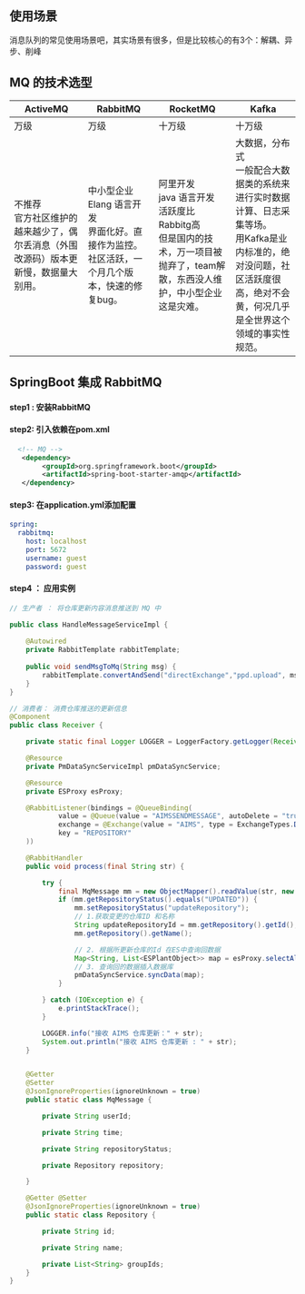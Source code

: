 ## 使用场景

消息队列的常见使用场景吧，其实场景有很多，但是比较核心的有3个：解耦、异步、削峰

## MQ 的技术选型

| ActiveMQ                                                     | RabbitMQ                                                     | RocketMQ                                                     | Kafka                                                        |
| ------------------------------------------------------------ | ------------------------------------------------------------ | ------------------------------------------------------------ | ------------------------------------------------------------ |
| 万级                                                         | 万级                                                         | 十万级                                                       | 十万级                                                       |
| 不推荐<br />官方社区维护的越来越少了，偶尔丢消息（外围改源码）版本更新慢，数据量大别用。 | 中小型企业 <br />Elang 语言开发<br />界面化好。直接作为监控。社区活跃，一个月几个版本，快速的修复bug。 | 阿里开发<br />java 语言开发<br />活跃度比Rabbitg高<br />但是国内的技术，万一项目被抛弃了，team解散，东西没人维护，中小型企业这是灾难。 | 大数据，分布式<br />一般配合大数据类的系统来进行实时数据计算、日志采集等场。<br />用Kafka是业内标准的，绝对没问题，社区活跃度很高，绝对不会黄，何况几乎是全世界这个领域的事实性规范。 |



## SpringBoot  集成 RabbitMQ



#### step1 :  安装RabbitMQ 

#### step2:   引入依赖在pom.xml

```xml
  <!-- MQ -->
   <dependency>
        <groupId>org.springframework.boot</groupId>
        <artifactId>spring-boot-starter-amqp</artifactId>
   </dependency>
```

#### step3:  在application.yml添加配置

```yml
spring:
  rabbitmq:
    host: localhost
    port: 5672
    username: guest
    password: guest
```



#### step4 ： 应用实例

```java
// 生产者 ： 将仓库更新内容消息推送到 MQ 中

public class HandleMessageServiceImpl {
    
    @Autowired
    private RabbitTemplate rabbitTemplate;
    
    public void sendMsgToMq(String msg) {
        rabbitTemplate.convertAndSend("directExchange","ppd.upload", msg);
    }
}
```



```java
// 消费者： 消费仓库推送的更新信息
@Component
public class Receiver {

    private static final Logger LOGGER = LoggerFactory.getLogger(Receiver.class);

    @Resource
    private PmDataSyncServiceImpl pmDataSyncService;

    @Resource
    private ESProxy esProxy;

    @RabbitListener(bindings = @QueueBinding(
            value = @Queue(value = "AIMSSENDMESSAGE", autoDelete = "true"),
            exchange = @Exchange(value = "AIMS", type = ExchangeTypes.DIRECT),
            key = "REPOSITORY"
    ))

    @RabbitHandler
    public void process(final String str) {

        try {
            final MqMessage mm = new ObjectMapper().readValue(str, new TypeReference<MqMessage>() { });
            if (mm.getRepositoryStatus().equals("UPDATED")) {
                mm.setRepositoryStatus("updateRepository");
                // 1.获取变更的仓库ID 和名称
                String updateRepositoryId = mm.getRepository().getId();
                mm.getRepository().getName();

                // 2. 根据所更新仓库的Id 在ES中查询回数据
                Map<String, List<ESPlantObject>> map = esProxy.selectAllObjectByRepositoryId(updateRepositoryId);
                // 3. 查询回的数据插入数据库
                pmDataSyncService.syncData(map);
            }

        } catch (IOException e) {
            e.printStackTrace();
        }

        LOGGER.info("接收 AIMS 仓库更新：" + str);
        System.out.println("接收 AIMS 仓库更新 : " + str);
    }


    @Getter
    @Setter
    @JsonIgnoreProperties(ignoreUnknown = true)
    public static class MqMessage {

        private String userId;

        private String time;

        private String repositoryStatus;

        private Repository repository;

    }

    @Getter @Setter
    @JsonIgnoreProperties(ignoreUnknown = true)
    public static class Repository {

        private String id;

        private String name;

        private List<String> groupIds;
    }
}

```


